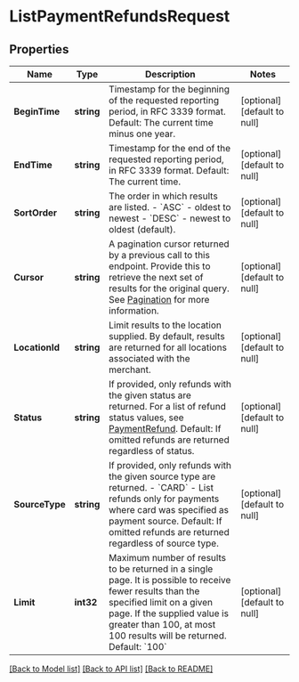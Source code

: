 # ListPaymentRefundsRequest

## Properties
Name | Type | Description | Notes
------------ | ------------- | ------------- | -------------
**BeginTime** | **string** | Timestamp for the beginning of the requested reporting period, in RFC 3339 format.  Default: The current time minus one year. | [optional] [default to null]
**EndTime** | **string** | Timestamp for the end of the requested reporting period, in RFC 3339 format.  Default: The current time. | [optional] [default to null]
**SortOrder** | **string** | The order in which results are listed. - &#x60;ASC&#x60; - oldest to newest - &#x60;DESC&#x60; - newest to oldest (default). | [optional] [default to null]
**Cursor** | **string** | A pagination cursor returned by a previous call to this endpoint. Provide this to retrieve the next set of results for the original query.  See [Pagination](https://developer.squareup.com/docs/basics/api101/pagination) for more information. | [optional] [default to null]
**LocationId** | **string** | Limit results to the location supplied. By default, results are returned for all locations associated with the merchant. | [optional] [default to null]
**Status** | **string** | If provided, only refunds with the given status are returned. For a list of refund status values, see [PaymentRefund](#type-paymentrefund).  Default: If omitted refunds are returned regardless of status. | [optional] [default to null]
**SourceType** | **string** | If provided, only refunds with the given source type are returned. - &#x60;CARD&#x60; - List refunds only for payments where card was specified as payment source.  Default: If omitted refunds are returned regardless of source type. | [optional] [default to null]
**Limit** | **int32** | Maximum number of results to be returned in a single page. It is possible to receive fewer results than the specified limit on a given page.  If the supplied value is greater than 100, at most 100 results will be returned.  Default: &#x60;100&#x60; | [optional] [default to null]

[[Back to Model list]](../README.md#documentation-for-models) [[Back to API list]](../README.md#documentation-for-api-endpoints) [[Back to README]](../README.md)


